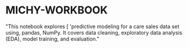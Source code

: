 # MICHY-WORKBOOK
"This notebook explores [ 'predictive modeling for a care sales data set using, pandas, NumPy. It covers data cleaning, exploratory data analysis (EDA), model training, and evaluation."
